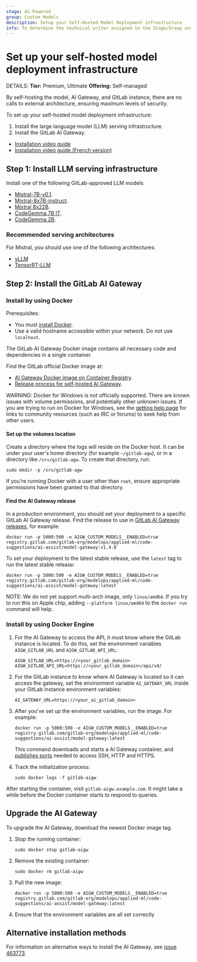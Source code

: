 ```yaml
---
stage: AI-Powered
group: Custom Models
description: Setup your Self-Hosted Model Deployment infrastructure
info: To determine the technical writer assigned to the Stage/Group associated with this page, see https://handbook.gitlab.com/handbook/product/ux/technical-writing/#assignments
---
```


# Set up your self-hosted model deployment infrastructure

DETAILS:
**Tier:** Premium, Ultimate
**Offering:** Self-managed

By self-hosting the model, AI Gateway, and GitLab instance, there are no calls to external architecture, ensuring maximum levels of security.

To set up your self-hosted model deployment infrastructure:

1. Install the large language model (LLM) serving infrastructure.
1. Install the GitLab AI Gateway.

- [Installation video guide](https://youtu.be/UNmD9-sgUvw)
- [Installation video guide (French version)](https://www.youtube.com/watch?v=aU5vnzO-MSM)

## Step 1: Install LLM serving infrastructure

Install one of the following GitLab-approved LLM models:

- [Mistral-7B-v0.1](https://huggingface.co/mistralai/Mistral-7B-v0.1).
- [Mixtral-8x7B-instruct](https://huggingface.co/mistralai/Mixtral-8x7B-Instruct-v0.1).
- [Mixtral 8x22B](https://huggingface.co/mistral-community/Mixtral-8x22B-v0.1).
- [CodeGemma 7B IT](https://huggingface.co/google/codegemma-7b-it).
- [CodeGemma 2B](https://huggingface.co/google/codegemma-2b).

### Recommended serving architectures

For Mistral, you should use one of the following architectures:

- [vLLM](https://docs.vllm.ai/en/stable/)
- [TensorRT-LLM](https://docs.mistral.ai/deployment/self-deployment/overview/)

## Step 2: Install the GitLab AI Gateway

### Install by using Docker

Prerequisites:

- You must [install Docker](https://docs.docker.com/engine/install/#server).
- Use a valid hostname accessible within your network. Do not use `localhost`.

The GitLab AI Gateway Docker image contains all necessary code and dependencies in a single container.

Find the GitLab official Docker image at:

- [AI Gateway Docker image on Container Registry](https://gitlab.com/gitlab-org/modelops/applied-ml/code-suggestions/ai-assist/container_registry/).
- [Release process for self-hosted AI Gateway](https://gitlab.com/gitlab-org/modelops/applied-ml/code-suggestions/ai-assist/-/blob/main/docs/release.md).

WARNING:
Docker for Windows is not officially supported. There are known issues with volume
permissions, and potentially other unknown issues. If you are trying to run on Docker
for Windows, see the [getting help page](https://about.gitlab.com/get-help/) for links
to community resources (such as IRC or forums) to seek help from other users.

#### Set up the volumes location

Create a directory where the logs will reside on the Docker host. It can be under your user's home directory (for example
`~/gitlab-agw`), or in a directory like `/srv/gitlab-agw`. To create that directory, run:

```shell
sudo mkdir -p /srv/gitlab-agw
```

If you're running Docker with a user other than `root`, ensure appropriate
permissions have been granted to that directory.

#### Find the AI Gateway release

In a production environment, you should set your deployment to a specific
GitLab AI Gateway release. Find the release to use in [GitLab AI Gateway releases](https://gitlab.com/gitlab-org/modelops/applied-ml/code-suggestions/ai-assist/-/releases), for example:

```shell
docker run -p 5000:500 -e AIGW_CUSTOM_MODELS__ENABLED=true registry.gitlab.com/gitlab-org/modelops/applied-ml/code-suggestions/ai-assist/model-gateway:v1.4.0`
```

To set your deployment to the latest stable release, use the `latest` tag to run the latest stable release:

```shell
docker run -p 5000:500 -e AIGW_CUSTOM_MODELS__ENABLED=true registry.gitlab.com/gitlab-org/modelops/applied-ml/code-suggestions/ai-assist/model-gateway:latest`
```

NOTE:
We do not yet support multi-arch image, only `linux/amd64`. If you try to run this on Apple chip, adding `--platform linux/amd64` to the `docker run` command will help.

### Install by using Docker Engine

1. For the AI Gateway to access the API, it must know where the GitLab instance
   is located. To do this, set the environment variables `AIGW_GITLAB_URL` and
   `AIGW_GITLAB_API_URL`:

   ```shell
   AIGW_GITLAB_URL=https://<your_gitlab_domain>
   AIGW_GITLAB_API_URL=https://<your_gitlab_domain>/api/v4/
   ```

1. For the GitLab instance to know where AI Gateway is located so it can access
   the gateway, set the environment variable `AI_GATEWAY_URL` inside your GitLab
   instance environment variables:

   ```shell
   AI_GATEWAY_URL=https://<your_ai_gitlab_domain>
   ```

1. After you've set up the environment variables, run the image. For example:

   ```shell
   docker run -p 5000:500 -e AIGW_CUSTOM_MODELS__ENABLED=true registry.gitlab.com/gitlab-org/modelops/applied-ml/code-suggestions/ai-assist/model-gateway:latest
   ```

   This command downloads and starts a AI Gateway container, and
   [publishes ports](https://docs.docker.com/network/#published-ports) needed to
   access SSH, HTTP and HTTPS.

1. Track the initialization process:

   ```shell
   sudo docker logs -f gitlab-aigw
   ```

After starting the container, visit `gitlab-aigw.example.com`. It might take
a while before the Docker container starts to respond to queries.

## Upgrade the AI Gateway

To upgrade the AI Gateway, download the newest Docker image tag.

1. Stop the running container:

   ```shell
   sudo docker stop gitlab-aigw
   ```

1. Remove the existing container:

   ```shell
   sudo docker rm gitlab-aigw
   ```

1. Pull the new image:

   ```shell
   docker run -p 5000:500 -e AIGW_CUSTOM_MODELS__ENABLED=true registry.gitlab.com/gitlab-org/modelops/applied-ml/code-suggestions/ai-assist/model-gateway:latest
   ```

1. Ensure that the environment variables are all set correctly

## Alternative installation methods

For information on alternative ways to install the AI Gateway, see [issue 463773](https://gitlab.com/gitlab-org/gitlab/-/issues/463773).
